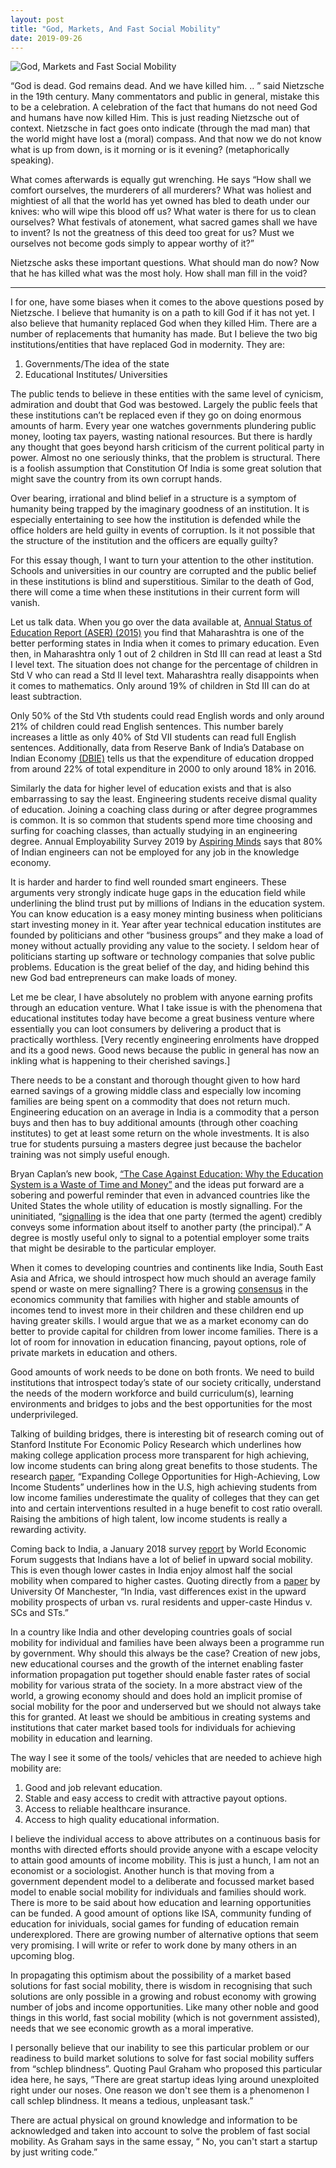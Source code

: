 ```yaml
---
layout: post
title: "God, Markets, And Fast Social Mobility"
date: 2019-09-26
---
```

![God, Markets and Fast Social Mobility](https://www.advisoryexcellence.com/wp-content/uploads/2018/07/Social-Mob-PHOTO.jpg)


“God is dead. God remains dead. And we have killed him. .. ” said Nietzsche in the 19th century. Many commentators and public in general, mistake this to be a celebration. A celebration of the fact that humans do not need God and humans have now killed Him. This is just reading Nietzsche out of context. Nietzsche in fact goes onto indicate (through the mad man) that the world might have lost a (moral) compass. And that now we do not know what is up from down, is it morning or is it evening? (metaphorically speaking).

What comes afterwards is equally gut wrenching. He says “How shall we comfort ourselves, the murderers of all murderers? What was holiest and mightiest of all that the world has yet owned has bled to death under our knives: who will wipe this blood off us? What water is there for us to clean ourselves? What festivals of atonement, what sacred games shall we have to invent? Is not the greatness of this deed too great for us? Must we ourselves not become gods simply to appear worthy of it?”

Nietzsche asks these important questions. What should man do now? Now that he has killed what was the most holy. How shall man fill in the void? 


----------

I for one, have some biases when it comes to the above questions posed by Nietzsche. I believe that humanity is on a path to kill God if it has not yet. I also believe that humanity replaced God when they killed Him. There are a number of replacements that humanity has made. But I believe the two big institutions/entities that have replaced God in modernity. They are:

1. Governments/The idea of the state
2. Educational Institutes/ Universities

The public tends to believe in these entities with the same level of cynicism, admiration and doubt that God was bestowed. Largely the public feels that these institutions can’t be replaced even if they go on doing enormous amounts of harm. Every year one watches governments plundering public money, looting tax payers, wasting national resources. But there is hardly any thought that goes beyond harsh criticism of the current political party in power. Almost no one seriously thinks, that the problem is structural. There is a foolish assumption that Constitution Of India is some great solution that might save the country from its own corrupt hands.

Over bearing, irrational and blind belief in a structure is a symptom of humanity being trapped by the imaginary goodness of an institution. It is especially entertaining to see how the institution is defended while the office holders are held guilty in events of corruption. Is it not possible that the structure of the institution and the officers are equally guilty?

For this essay though, I want to turn your attention to the other institution. Schools and universities in our country are corrupted and the public belief in these institutions is blind and superstitious. Similar to the death of God, there will come a time when these institutions in their current form will vanish. 

Let us talk data. When you go over the data available at, [Annual Status of Education Report (ASER) (2015)](http://img.asercentre.org/docs/Publications/ASER%20Reports/ASER%20TOT/fullasertrendsovertimereport.pdf) you find that Maharashtra is one of the better performing states in India when it comes to primary education. Even then, in Maharashtra only 1 out of 2 children in Std III can read at least a Std I level text. The situation does not change for the percentage of children in Std V who can read a Std II level text. Maharashtra really disappoints when it comes to mathematics. Only around 19% of children in Std III can do at least subtraction. 

Only 50% of the Std Vth students could read English words and only around 21% of children could read English sentences. This number barely increases a little as only 40% of Std VII students can read full English sentences. Additionally, data from Reserve Bank of India’s Database on Indian Economy [(DBIE)](https://www.ideasforindia.in/topics/governance/india-s-education-quandary-learning-from-learning-outcomes.html) tells us that the expenditure of education dropped from around 22% of total expenditure in 2000 to only around 18% in 2016. 

Similarly the data for higher level of education exists and that is also embarrassing to say the least. Engineering students receive dismal quality of education. Joining a coaching class during or after degree programmes is common. It is so common that students spend more time choosing and surfing for coaching classes, than actually studying in an engineering degree. Annual Employability Survey 2019 by [Aspiring Minds](https://economictimes.indiatimes.com/jobs/employability-survey-2019-jobs-slip-away-from-the-ill-equipped-indian-engineer/articleshow/68559686.cms) says that 80% of Indian engineers can not be employed for any job in the knowledge economy.

It is harder and harder to find well rounded smart engineers. These arguments very strongly indicate huge gaps in the education field while underlining the blind trust put by millions of Indians in the education system. You can know education is a easy money minting business when politicians start investing money in it. Year after year technical education institutes are founded by politicians and other “business groups” and they make a load of money without actually providing any value to the society. I seldom hear of politicians starting up software or technology companies that solve public problems. Education is the great belief of the day, and hiding behind this new God bad entrepreneurs can make loads of money. 

Let me be clear, I have absolutely no problem with anyone earning profits through an education venture. What I take issue is with the phenomena that educational institutes today have become a great business venture where essentially you can loot consumers by delivering a product that is practically worthless.  [Very recently engineering enrolments have dropped and its a good news. Good news because the public in general has now an inkling what is happening to their cherished savings.]

There needs to be a constant and thorough thought given to how hard earned savings of a growing middle class and especially low incoming families are being spent on a commodity that does not return much. Engineering education on an average in India is a commodity that a person buys and then has to buy additional amounts (through other coaching institutes) to get at least some return on the whole investments. It is also true for students pursuing a masters degree just because the bachelor training was not simply useful enough. 

Bryan Caplan’s new book, [“The Case Against Education: Why the Education System is a Waste of Time and Money”](https://blogs.lse.ac.uk/lsereviewofbooks/2018/05/30/book-review-the-case-against-education-why-the-education-system-is-a-waste-of-time-and-money-by-bryan-caplan/) and the ideas put forward are a sobering and powerful reminder that even in advanced countries like the United States the whole utility of education is mostly signalling. For the uninitiated, “[signalling](https://en.wikipedia.org/wiki/Signalling_(economics)) is the idea that one party (termed the agent) credibly conveys some information about itself to another party (the principal).” A degree is mostly useful only to signal to a potential employer some traits that might be desirable to the particular employer. 

When it comes to developing countries and continents like India, South East Asia and Africa, we should introspect how much should an average family spend or waste on mere signalling? There is a growing [consensus](https://www.nber.org/papers/w19925) in the economics community that families with higher and stable amounts of incomes tend to invest more in their children and these children end up having greater skills. I would argue that we as a market economy can do better to provide capital for children from lower income families. There is a lot of room for innovation in education financing, payout options, role of private markets in education and others. 

Good amounts of work needs to be done on both fronts. We need to build institutions that introspect today’s state of our society critically, understand the needs of the modern workforce and build curriculum(s), learning environments and bridges to jobs and the best opportunities for the most underprivileged.

 Talking of building bridges, there is interesting bit of research coming out of Stanford Institute For Economic Policy Research which underlines how making college application process more transparent for high achieving, low income students can bring along great benefits to those students. The research [paper](https://siepr.stanford.edu/sites/default/files/publications/12-014paper_6.pdf), “Expanding College Opportunities for High-Achieving, Low Income Students” underlines how in the U.S, high achieving students from low income families underestimate the quality of colleges that they can get into and certain interventions resulted in a huge benefit to cost ratio overall. Raising the ambitions of high talent, low income students is really a rewarding activity.
 
 Coming back to India, a January 2018 survey [report](http://www3.weforum.org/docs/WEF_globalization4_Jan18.pdf) by World Economic Forum suggests that Indians have a lot of belief in upward social mobility. This is even though lower castes in India enjoy almost half the social mobility when compared to higher castes. Quoting directly from a [paper](http://hummedia.manchester.ac.uk/institutes/gdi/publications/workingpapers/GDI/GDI_WP2016004_Iversen_Krishna_Sen.pdf) by University Of Manchester, “In India, vast differences exist in the upward mobility prospects of urban vs. rural residents and upper-caste Hindus v. SCs and STs.”
 
 In a country like India and other developing countries goals of social mobility for individual and families have been always been a programme run by government. Why should this always be the case? Creation of new jobs, new educational courses and the growth of the internet enabling faster information propagation put together should enable faster rates of social mobility for various strata of the society. In a more abstract view of the world, a growing economy should and does hold an implicit promise of social mobility for the poor and underserved but we should not always take this for granted. At least we should be ambitious in creating systems and institutions that cater market based tools for individuals for achieving mobility in education and learning. 
 
The way I see it some of the tools/ vehicles that are needed to achieve high mobility are:

1. Good and job relevant education.
2. Stable and easy access to credit with attractive payout options.
3. Access to reliable healthcare insurance.
4. Access to high quality educational information.

I believe the individual access to above attributes on a continuous basis for months with directed efforts should provide anyone with a escape velocity to attain good amounts of income mobility. This is just a hunch, I am not an economist or a sociologist. Another hunch is that moving from a government dependent model to a deliberate and focussed market based model to enable social mobility for individuals and families should work. There is more to be said about how education and learning opportunities can be funded. A good amount of options like ISA, community funding of education for inividuals, social games for funding of education remain underexplored. There are growing number of alternative options that seem very promising. I will write or refer to work done by many others in an upcoming blog.

In propagating this optimism about the possibility of a market based solutions for fast social mobility, there is wisdom in recognising that such solutions are only possible in a growing and robust economy with growing number of jobs and income opportunities. Like many other noble and good things in this world, fast social mobility (which is not government assisted), needs that we see economic growth as a moral imperative. 

I personally believe that our inability to see this particular problem or our readiness to build market solutions to solve for fast social mobility suffers from “schlep blindness”. Quoting Paul Graham who proposed this particular idea here, he says, ”There are great startup ideas lying around unexploited right under our noses. One reason we don't see them is a phenomenon I call schlep blindness. It means a tedious, unpleasant task.”

There are actual physical on ground knowledge and information to be acknowledged and taken into account to solve the problem of fast social mobility. As Graham says in the same essay, “ No, you can't start a startup by just writing code.” 






